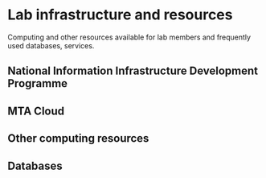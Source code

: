 # Lab infrastructure and resources

Computing and other resources available for lab members and frequently used
databases, services.

## National Information Infrastructure Development Programme

## MTA Cloud

## Other computing resources

## Databases
